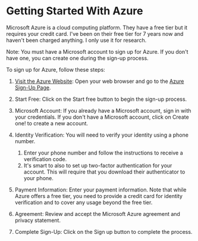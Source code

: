﻿# Getting Started With Azure

Microsoft Azure is a cloud computing platform. They have a free tier but it requires your credit card. 
I've been on their free tier for 7 years now and haven't been charged anything. 
I only use it for research.

Note: You must have a Microsoft account to sign up for Azure. If you don't have one, you can create one during the sign-up process.

To sign up for Azure, follow these steps:
1.	[Visit the Azure Website](https://azure.microsoft.com/en-us):
	Open your web browser and go to the [Azure Sign-Up Page](https://signup.azure.com/).
2.	Start Free:
	Click on the Start free button to begin the sign-up process.
3.	Microsoft Account:
	If you already have a Microsoft account, sign in with your credentials.
	If you don't have a Microsoft account, click on Create one! to create a new account.
4.	Identity Verification:
	You will need to verify your identity using a phone number. 
	1. Enter your phone number and follow the instructions to receive a verification code. 
	1. It's smart to also to set up two-factor authentication for your account. This will require that you download their authenticator to your phone.


5.	Payment Information:
	Enter your payment information. Note that while Azure offers a free tier, you need to provide a credit card for identity verification and to cover any usage beyond the free tier.
6.	Agreement:
	Review and accept the Microsoft Azure agreement and privacy statement.
7.	Complete Sign-Up:
	Click on the Sign up button to complete the process.
